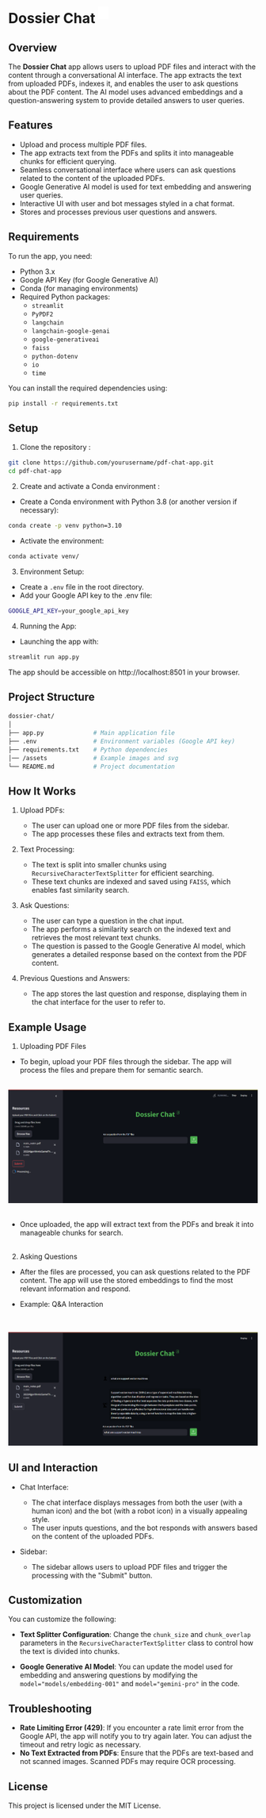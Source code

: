 # Dossier Chat <img src="./assets/file-pdf.svg" alt="Alt text" width="20" height="25" style="margin-bottom: 8px" />


## Overview

The **Dossier Chat** app allows users to upload PDF files and interact with the content through a conversational AI interface. The app extracts the text from uploaded PDFs, indexes it, and enables the user to ask questions about the PDF content. The AI model uses advanced embeddings and a question-answering system to provide detailed answers to user queries.

## Features

- Upload and process multiple PDF files.
- The app extracts text from the PDFs and splits it into manageable chunks for efficient querying.
- Seamless conversational interface where users can ask questions related to the content of the uploaded PDFs.
- Google Generative AI model is used for text embedding and answering user queries.
- Interactive UI with user and bot messages styled in a chat format.
- Stores and processes previous user questions and answers.

## Requirements

To run the app, you need:

- Python 3.x
- Google API Key (for Google Generative AI)
- Conda (for managing environments)
- Required Python packages:
  - `streamlit`
  - `PyPDF2`
  - `langchain`
  - `langchain-google-genai`
  - `google-generativeai`
  - `faiss`
  - `python-dotenv`
  - `io`
  - `time`

You can install the required dependencies using:

```bash
pip install -r requirements.txt
```

## Setup

1. Clone the repository :
```bash
git clone https://github.com/yourusername/pdf-chat-app.git
cd pdf-chat-app
```

2. Create and activate a Conda environment :

- Create a Conda environment with Python 3.8 (or another version if necessary):

```bash
conda create -p venv python=3.10
```

- Activate the environment:
```bash
conda activate venv/
```

3. Environment Setup:

- Create a `.env` file in the root directory.
- Add your Google API key to the .env file:
```bash
GOOGLE_API_KEY=your_google_api_key
```

4. Running the App: 

- Launching the app with:
```bash
streamlit run app.py
```

The app should be accessible on http://localhost:8501 in your browser.

## Project Structure

```bash
dossier-chat/
│
├── app.py              # Main application file
├── .env                # Environment variables (Google API key)
├── requirements.txt    # Python dependencies
│── /assets             # Example images and svg 
└── README.md           # Project documentation
```

## How It Works

1. Upload PDFs:

    - The user can upload one or more PDF files from the sidebar.
    - The app processes these files and extracts text from them.

2. Text Processing:

    - The text is split into smaller chunks using `RecursiveCharacterTextSplitter` for efficient searching.
    - These text chunks are indexed and saved using `FAISS`, which enables fast similarity search.

3. Ask Questions:

    - The user can type a question in the chat input.
    - The app performs a similarity search on the indexed text and retrieves the most relevant text chunks.
    - The question is passed to the Google Generative AI model, which generates a detailed response based on the context from the PDF content.
4. Previous Questions and Answers:

    - The app stores the last question and response, displaying them in the chat interface for the user to refer to.

## Example Usage
1. Uploading PDF Files

- To begin, upload your PDF files through the sidebar. The app will process the files and prepare them for semantic search.

<br>

<img src="./assets/uploading.png" alt="Upload pdf's example" />
<br>
<br>


- Once uploaded, the app will extract text from the PDFs and break it into manageable chunks for search.
<br><br>

2. Asking Questions
- After the files are processed, you can ask questions related to the PDF content. The app will use the stored embeddings to find the most relevant information and respond.

- Example: Q&A Interaction
<br>
<br>

<img src="./assets/q&a.png" alt="Q&A example" />
<br>


## UI and Interaction

- Chat Interface:

    - The chat interface displays messages from both the user (with a human icon) and the bot (with a robot icon) in a visually appealing style.
    - The user inputs questions, and the bot responds with answers based on the content of the uploaded PDFs.
- Sidebar:

    - The sidebar allows users to upload PDF files and trigger the processing with the "Submit" button.

## Customization

You can customize the following:

- **Text Splitter Configuration**: Change the `chunk_size` and `chunk_overlap` parameters in the `RecursiveCharacterTextSplitter` class to control how the text is divided into chunks.

- **Google Generative AI Model**: You can update the model used for embedding and answering questions by modifying the  `model="models/embedding-001"` and `model="gemini-pro"` in the code.

## Troubleshooting
- **Rate Limiting Error (429)**: If you encounter a rate limit error from the Google API, the app will notify you to try again later. You can adjust the timeout and retry logic as necessary.
- **No Text Extracted from PDFs**: Ensure that the PDFs are text-based and not scanned images. Scanned PDFs may require OCR processing.


## License

This project is licensed under the MIT License.






